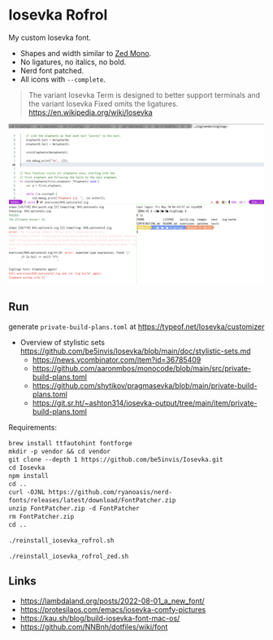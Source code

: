 # Iosevka Rofrol

My custom Iosevka font.

- Shapes and width similar to [Zed Mono](https://github.com/zed-industries/zed-fonts).
- No ligatures, no italics, no bold.
- Nerd font patched.
- All icons with `--complete`.

> The variant Iosevka Term is designed to better support terminals and the variant Iosevka Fixed omits the ligatures. <https://en.wikipedia.org/wiki/Iosevka>

![](screenshot.png)

## Run

generate `private-build-plans.toml` at <https://typeof.net/Iosevka/customizer>

- Overview of stylistic sets <https://github.com/be5invis/Iosevka/blob/main/doc/stylistic-sets.md>
  - <https://news.ycombinator.com/item?id=36785409>
  - <https://github.com/aaronmbos/monocode/blob/main/src/private-build-plans.toml>
  - <https://github.com/shytikov/pragmasevka/blob/main/private-build-plans.toml>
  - <https://git.sr.ht/~ashton314/iosevka-output/tree/main/item/private-build-plans.toml>

Requirements:

```shell
brew install ttfautohint fontforge
mkdir -p vendor && cd vendor
git clone --depth 1 https://github.com/be5invis/Iosevka.git
cd Iosevka
npm install
cd ..
curl -OJNL https://github.com/ryanoasis/nerd-fonts/releases/latest/download/FontPatcher.zip
unzip FontPatcher.zip -d FontPatcher
rm FontPatcher.zip
cd ..
```

`./reinstall_iosevka_rofrol.sh`

`./reinstall_iosevka_rofrol_zed.sh`

## Links

- <https://lambdaland.org/posts/2022-08-01_a_new_font/>
- <https://protesilaos.com/emacs/iosevka-comfy-pictures>
- <https://kau.sh/blog/build-iosevka-font-mac-os/>
- <https://github.com/NNBnh/dotfiles/wiki/font>
